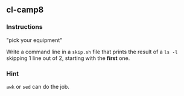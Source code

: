 ## cl-camp8

### Instructions

"pick your equipment"

Write a command line in a `skip.sh` file that prints the result of a `ls -l` skipping 1 line out of 2, starting with the **first** one.

### Hint

`awk` or `sed` can do the job.
